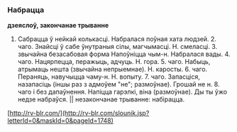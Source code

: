 ### Набрацца
**дзеяслоў, закончанае трыванне**

1. Сабрацца ў нейкай колькасці. Набралася поўная хата людзей. 2. чаго. Знайсці ў сабе ўнутраныя сілы, магчымасці. Н. смеласці. З. звычайна безасабовая форма Напоўніцца чым-н. Набралася вады. 4. чаго. Нацярпецца, перажыць, адчуць. Н. гора. 5. чаго. Набыць, атрымаць нешта (звычайна непрыемнае). Н. каросты. 6. чаго. Пераняць, навучыцца чаму-н. Н. вопыту. 7. чаго. Запасціся, назапасіць (іншы раз з адмоўем "не"; размоўнае). Грошай не н. 8. чаго і без дапаўнення. Напіцца гарэлкі, віна (размоўнае). Ды ты ўжо недзе набраўся. || незакончанае трыванне: набірацца.

<a rel="author">[http://rv-blr.com/](http://rv-blr.com/slounik.jsp?letterId=0&maskId=0&pageId=1748)</a>
